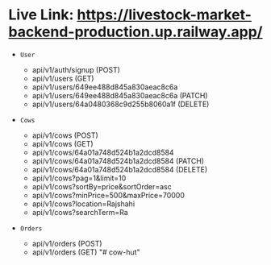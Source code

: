 # Live Link: https://livestock-market-backend-production.up.railway.app/

- `User  `
  - api/v1/auth/signup (POST)
  - api/v1/users (GET)
  - api/v1/users/649ee488d845a830aeac8c6a
  - api/v1/users/649ee488d845a830aeac8c6a (PATCH)
  - api/v1/users/64a0480368c9d255b8060a1f (DELETE)
- `Cows `

  - api/v1/cows (POST)
  - api/v1/cows (GET)
  - api/v1/cows/64a01a748d524b1a2dcd8584
  - api/v1/cows/64a01a748d524b1a2dcd8584 (PATCH)
  - api/v1/cows/64a01a748d524b1a2dcd8584 (DELETE)
  - api/v1/cows?pag=1&limit=10
  - api/v1/cows?sortBy=price&sortOrder=asc
  - api/v1/cows?minPrice=500&maxPrice=70000
  - api/v1/cows?location=Rajshahi
  - api/v1/cows?searchTerm=Ra

- `Orders `
  - api/v1/orders (POST)
  - api/v1/orders (GET)
"# cow-hut" 
